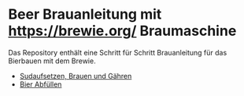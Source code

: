 # Beer Brauanleitung mit https://brewie.org/ Braumaschine
Das Repository enthält eine Schritt für Schritt Brauanleitung für das Bierbauen mit dem Brewie. 

* [Sudaufsetzen, Brauen und Gähren](brewbeer.md)
* [Bier Abfüllen ](finishbeer.md)
